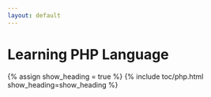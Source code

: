 ```yaml
---
layout: default
---
```

# Learning PHP Language

{% assign show_heading = true %}
{% include toc/php.html show_heading=show_heading %}
